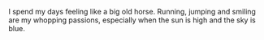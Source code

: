 I spend my days feeling like a big old horse. Running, jumping and smiling are my whopping passions, especially when the sun is high and the sky is blue. 
